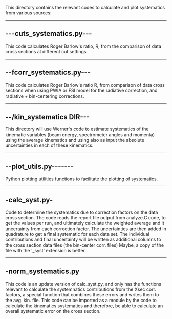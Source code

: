 This directory contains the relevant codes to calculate and 
plot systematics from various sources:

-------------------------
---cuts_systematics.py---
-------------------------
This code calculates Roger Barlow's ratio, R, from the comparison of
data cross sections at different cut settings.


-------------------------
--fcorr_systematics.py---
-------------------------
This code calculates Roger Barlow's ratio R, from comparison of 
data cross sections when using PWIA or FSI model for the radiative correction,
and radiative + bin-centering corrections. 

-------------------------
--/kin_systematics DIR---
-------------------------
This directory will use Werner's code to estimate systematics of the
kinematic variables (beam energy, spectrometer angles and momenta) using the average 
kinematics and using also as input the absolute uncertainties in each of these 
kinematics.


----------------------
--plot_utils.py-------
----------------------
Python plotting utilities functions to facilitate the plotting of
systematics.


---------------
-calc_syst.py-
--------------
Code to determine the systematics due to correction factors
on the data cross section. The code reads the report file
output from analyze.C code, to get the values per run, and
ultimately calculate the weighted average and it uncertainty
from each correction factor. The uncertainties are then added
in quadrature to get a final systematic for each data set.
The individual contributions and final uncertainty will be written
as additional columns to the cross section data files (the bin-center corr. files)
Maybe, a copy of the file with the '_syst' extension is better.


---------------------
-norm_systematics.py
---------------------
This code is an update version of calc_syst.py, 
and only has the functions relevant to calculate the
systemnatics contributions from the Xsec corr. factors,
a special function that combines these errors and writes
them to the avg. kin. file. This code can be imported as
a module by the code to calculate the kinematics systematics
and therefore, be able to calculate an overall systematic error
on the cross section.